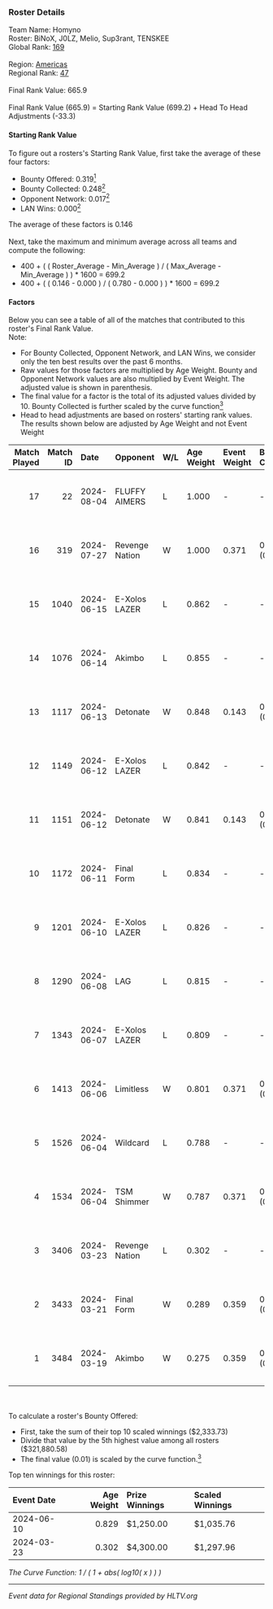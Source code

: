 ### Roster Details<br />
Team Name: Homyno<br />
Roster: BiNoX, J0LZ, Melio, Sup3rant, TENSKEE<br />
Global Rank: [169](../standings_global.md)<br />
<br />
Region: [Americas]( ../standings_americas.md)<br />
Regional Rank: [47]( ../standings_americas.md)<br />
<br />
Final Rank Value:  665.9<br />
<br />
Final Rank Value (665.9) = Starting Rank Value (699.2) + Head To Head Adjustments (-33.3)<br />

#### Starting Rank Value<br />
To figure out a rosters's Starting Rank Value, first take the average of these four factors:<br />
- Bounty Offered: 0.319[<sup>1</sup>](#table2)
- Bounty Collected: 0.248[<sup>2</sup>](#table1)
- Opponent Network: 0.017[<sup>2</sup>](#table1)
- LAN Wins: 0.000[<sup>2</sup>](#table1)

The average of these factors is 0.146<br />
<br />
Next, take the maximum and minimum average across all teams and compute the following:<br />
- 400 + ( ( Roster_Average - Min_Average ) / ( Max_Average - Min_Average ) ) * 1600 = 699.2
- 400 + ( ( 0.146 - 0.000 ) / ( 0.780 - 0.000 ) ) * 1600 = 699.2


#### Factors<br />
Below you can see a table of all of the matches that contributed to this roster's Final Rank Value.<br />
Note:<br />

- For Bounty Collected, Opponent Network, and LAN Wins, we consider only the ten best results over the past 6 months.
- Raw values for those factors are multiplied by Age Weight. Bounty and Opponent Network values are also multiplied by Event Weight. The adjusted value is shown in parenthesis.
- The final value for a factor is the total of its adjusted values divided by 10. Bounty Collected is further scaled by the curve function[<sup>3</sup>](#curveFunction)
- Head to head adjustments are based on rosters' starting rank values. The results shown below are adjusted by Age Weight and not Event Weight
<span id="table1"></span><br />


| Match Played | Match ID | Date       | Opponent       | W/L | Age Weight | Event Weight | Bounty Collected | Opponent Network | LAN Wins  | H2H Adj. | Roster                                |
| -: | -: | :- | :- | :- | :- | :- | :- | :- | :- | -: | :- |
|           17 |       22 | 2024-08-04 | FLUFFY AIMERS  | L   | 1.000      | -            | -                | -                | -         |   -13.35 | BiNoX, J0LZ, Melio, Sup3rant, TENSKEE |
|           16 |      319 | 2024-07-27 | Revenge Nation | W   | 1.000      | 0.371        | 0.007 (0.002)    | 0.099 (0.037)    | 0 (0.000) |    17.22 | BiNoX, Gabie, J0LZ, Melio, TENSKEE    |
|           15 |     1040 | 2024-06-15 | E-Xolos LAZER  | L   | 0.862      | -            | -                | -                | -         |    -9.11 | Gabie, J0LZ, Melio, TENSKEE, YuZ      |
|           14 |     1076 | 2024-06-14 | Akimbo         | L   | 0.855      | -            | -                | -                | -         |    -8.98 | Gabie, J0LZ, Melio, TENSKEE, YuZ      |
|           13 |     1117 | 2024-06-13 | Detonate       | W   | 0.848      | 0.143        | 0.000 (0.000)    | 0.072 (0.009)    | 0 (0.000) |     8.20 | Gabie, J0LZ, Melio, TENSKEE, YuZ      |
|           12 |     1149 | 2024-06-12 | E-Xolos LAZER  | L   | 0.842      | -            | -                | -                | -         |    -9.34 | Gabie, J0LZ, Melio, TENSKEE, YuZ      |
|           11 |     1151 | 2024-06-12 | Detonate       | W   | 0.841      | 0.143        | 0.000 (0.000)    | 0.072 (0.009)    | 0 (0.000) |     7.85 | Gabie, J0LZ, Melio, TENSKEE, YuZ      |
|           10 |     1172 | 2024-06-11 | Final Form     | L   | 0.834      | -            | -                | -                | -         |   -14.58 | Gabie, J0LZ, Melio, TENSKEE, YuZ      |
|            9 |     1201 | 2024-06-10 | E-Xolos LAZER  | L   | 0.826      | -            | -                | -                | -         |   -10.33 | Gabie, J0LZ, Melio, TENSKEE, YuZ      |
|            8 |     1290 | 2024-06-08 | LAG            | L   | 0.815      | -            | -                | -                | -         |    -8.72 | Gabie, J0LZ, Melio, TENSKEE, YuZ      |
|            7 |     1343 | 2024-06-07 | E-Xolos LAZER  | L   | 0.809      | -            | -                | -                | -         |   -11.37 | Gabie, J0LZ, Melio, TENSKEE, YuZ      |
|            6 |     1413 | 2024-06-06 | Limitless      | W   | 0.801      | 0.371        | 0.001 (0.000)    | 0.164 (0.049)    | 0 (0.000) |     9.11 | Gabie, J0LZ, Melio, TENSKEE, YuZ      |
|            5 |     1526 | 2024-06-04 | Wildcard       | L   | 0.788      | -            | -                | -                | -         |    -5.61 | Gabie, J0LZ, Melio, TENSKEE, YuZ      |
|            4 |     1534 | 2024-06-04 | TSM Shimmer    | W   | 0.787      | 0.371        | 0.020 (0.006)    | 0.196 (0.057)    | 0 (0.000) |    12.62 | Gabie, J0LZ, Melio, TENSKEE, YuZ      |
|            3 |     3406 | 2024-03-23 | Revenge Nation | L   | 0.302      | -            | -                | -                | -         |    -4.72 | Gabie, J0LZ, Melio, TENSKEE, YuZ      |
|            2 |     3433 | 2024-03-21 | Final Form     | W   | 0.289      | 0.359        | 0.003 (0.000)    | 0.065 (0.007)    | 0 (0.000) |     3.92 | Gabie, J0LZ, Melio, TENSKEE, YuZ      |
|            1 |     3484 | 2024-03-19 | Akimbo         | W   | 0.275      | 0.359        | 0.003 (0.000)    | 0.073 (0.007)    | 0 (0.000) |     3.90 | Gabie, J0LZ, Melio, TENSKEE, YuZ      |

<br />
<span id="table2"></span><br />
To calculate a roster's Bounty Offered:<br />

- First, take the sum of their top 10 scaled winnings ($2,333.73)
- Divide that value by the 5th highest value among all rosters ($321,880.58)
- The final value (0.01) is scaled by the curve function.[<sup>3</sup>](#curveFunction)

Top ten winnings for this roster:<br />

| Event Date | Age Weight | Prize Winnings | Scaled Winnings |
| :- | -: | :- | :- |
| 2024-06-10 |      0.829 | $1,250.00      | $1,035.76       |
| 2024-03-23 |      0.302 | $4,300.00      | $1,297.96       |


<span id="curveFunction"></span>_The Curve Function: 1 / ( 1 + abs( log10( x ) ) )_<br />

---
_Event data for Regional Standings provided by HLTV.org_<br />
